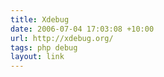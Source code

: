 ```yaml
---
title: Xdebug
date: 2006-07-04 17:03:08 +10:00
url: http://xdebug.org/
tags: php debug
layout: link
---
```

